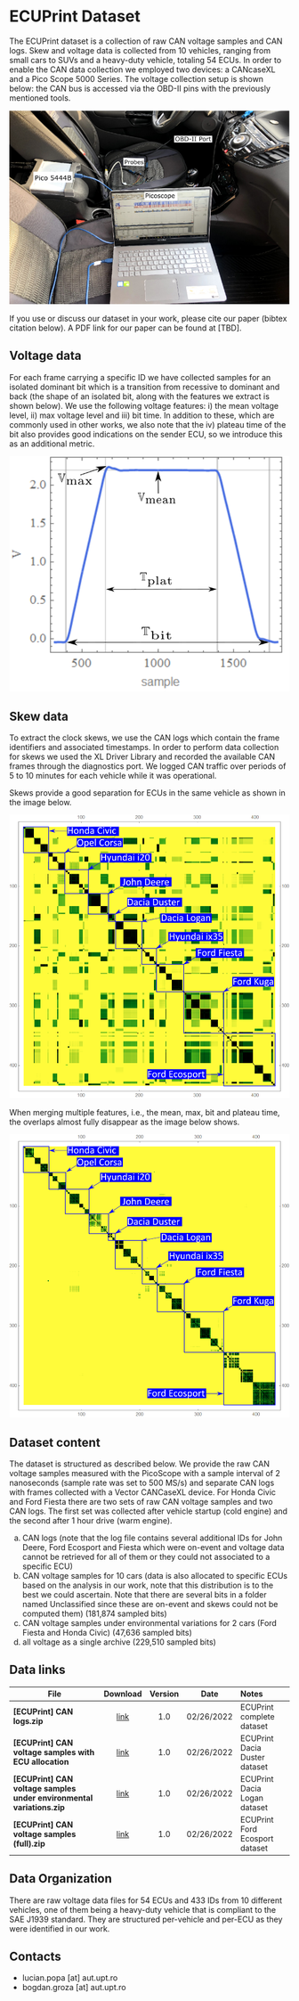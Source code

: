 # ECUPrint Dataset

The ECUPrint dataset is a collection of raw CAN voltage samples and CAN logs. Skew and voltage data is collected from 10 vehicles, ranging from small cars to SUVs and a heavy-duty vehicle, totaling 54 ECUs. In order to enable the CAN data collection we employed two devices: a CANcaseXL and a Pico Scope 5000 Series. The voltage collection setup is shown below: the CAN bus is accessed via the OBD-II pins with the previously mentioned tools.

![Data collection setup](https://github.com/LucianPopaLP/ECUPrint/blob/main/images/voltage_setup.png?raw=true)

If you use or discuss our dataset in your work, please cite our paper (bibtex citation below).  A PDF link for our paper can be found at [TBD].

## Voltage data ##

For each frame carrying a specific ID we have collected samples for an isolated dominant bit which is a transition from recessive to dominant and back (the shape of an isolated bit, along with the features we extract is shown below). We use the following voltage features: i) the mean voltage level, ii) max voltage level and iii) bit time. In addition to these, which are commonly used in other works, we also note that the iv) plateau time of the bit also provides good indications on the sender ECU, so we introduce this as an additional metric.

![Raw voltage sample and voltage features](https://github.com/LucianPopaLP/ECUPrint/blob/main/images/voltage_369_bis.png?raw=true)

## Skew data ##

To extract the clock skews, we use the CAN logs which contain the frame identifiers and associated timestamps. In order to perform data collection for skews we used the XL Driver Library and recorded the available CAN frames through the diagnostics port. We logged CAN traffic over periods of 5 to 10 minutes for each vehicle while it was operational.

Skews provide a good separation for ECUs in the same vehicle as shown in the image below.

![Skew based inter-distances and intra-distances](https://github.com/LucianPopaLP/ECUPrint/blob/main/images/skews_all_distances.png?raw=true)

When merging multiple features, i.e., the mean, max, bit and plateau time, the overlaps almost fully disappear as the image below shows.

![Voltage based inter-distances and intra-distances](https://github.com/LucianPopaLP/ECUPrint/blob/main/images/voltage_all_distances.png?raw=true)

## Dataset content ##

The dataset is structured as described below. We provide the raw CAN voltage samples measured with the PicoScope with a sample interval of 2 nanoseconds (sample rate was set to 500 MS/s) and separate CAN logs with frames collected with a Vector CANCaseXL device. For Honda Civic and Ford Fiesta there are two sets of raw CAN voltage samples and two CAN logs. The first set was collected after vehicle startup (cold engine) and the second after 1 hour drive (warm engine).

<ol type="a">
  <li>CAN logs (note that the log file contains several additional IDs for John Deere, Ford Ecosport and Fiesta which were on-event and voltage data cannot be retrieved for all of them or they could not associated to a specific ECU)</li>
  <li>CAN voltage samples for 10 cars (data is also allocated to specific ECUs based on the analysis in our work, note that this distribution is to the best we could ascertain. Note that there are several bits in a folder named Unclassified since these are on-event and skews could not be computed them) (181,874 sampled bits)</li>
  <li>CAN voltage samples under environmental variations for 2 cars (Ford Fiesta and Honda Civic) (47,636 sampled bits)</li>
  <li>all voltage as a single archive (229,510 sampled bits)</li>
</ol>

## Data links ##

File | Download | Version | Date | Notes
---- | :------: | :-------: | :--------: | :------
**[ECUPrint] CAN logs.zip** | [link]() | 1.0 | 02/26/2022 | ECUPrint complete dataset
**[ECUPrint] CAN voltage samples with ECU allocation** | [link]() | 1.0 | 02/26/2022 | ECUPrint Dacia Duster dataset
**[ECUPrint] CAN voltage samples under environmental variations.zip** | [link]() | 1.0 | 02/26/2022 | ECUPrint Dacia Logan dataset
**[ECUPrint] CAN voltage samples (full).zip** | [link]() | 1.0 | 02/26/2022 | ECUPrint Ford Ecosport dataset

## Data Organization

There are raw voltage data files for 54 ECUs and 433 IDs from 10 different vehicles, one of them being a heavy-duty vehicle that is compliant to the SAE J1939 standard. They are structured per-vehicle and per-ECU as they were identified in our work.

## Contacts
* lucian.popa [at] aut.upt.ro
* bogdan.groza [at] aut.upt.ro
